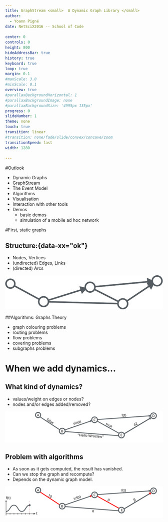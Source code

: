 ```yaml
---
title: GraphStream <small>  A Dynamic Graph Library </small>
author:
  - Yoann Pigné
date: NetSciX2016 -- School of Code

center: 0
controls: 0
height: 800
hideAddressBar: true
history: true
keyboard: true
loop: true
margin: 0.1
#maxScale: 3.0
#minScale: 0.1
overview: true
#parallaxBackgroundHorizontal: 1
#parallaxBackgroundImage: none
#parallaxBackgroundSize: '4995px 135px'
progress: 0
slideNumber: 1
theme: none
touch: true
transition: linear
#transition: none/fade/slide/convex/concave/zoom
transitionSpeed: fast
width: 1280

---
```


#Outlook

- Dynamic Graphs
- GraphStream
- The Event Model
- Algorithms
- Visualisation
- Interaction with other tools
- Demos
    * basic demos
    * simulation of a mobile ad hoc network  


#First, static graphs
## Structure:{data-xx="ok"}

- Nodes, Vertices
- (undirected) Edges, Links
- (directed) Arcs


![Simple Network](/img/simple-network.svg)



##Algorithms: Graphs Theory

- graph colouring problems
- routing problems
- flow problems
- covering problems
- subgraphs problems



# When we add dynamics...

## What kind of dynamics?

- values/weight on edges or nodes?
- nodes and/or edges added/removed?

![Weighted Network](/img/weighted-network.svg)


## Problem with algorithms

- As soon as it gets computed, the result has vanished.
- Can we stop the graph and recompute?
- Depends on the dynamic graph model.


![Time-Varying Network](/img/varying-network.svg)

<!-- END -->
